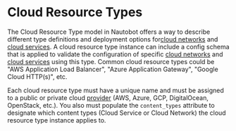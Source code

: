 # Cloud Resource Types

The Cloud Resource Type model in Nautobot offers a way to describe different type definitions and deployment options for[cloud networks](./cloudnetwork.md) and [cloud services](./cloudservice.md). A cloud resource type instance can include a config schema that is applied to validate the configuration of specific [cloud networks](./cloudnetwork.md) and [cloud services](./cloudservice.md) using this type. Common cloud resource types could be "AWS Application Load Balancer", "Azure Application Gateway", "Google Cloud HTTP(s)", etc.

Each cloud resource type must have a unique name and must be assigned to a public or private cloud [provider](../dcim/manufacturer.md) (AWS, Azure, GCP, DigitalOcean, OpenStack, etc.). You also must populate the `content_types` attribute to designate which content types (Cloud Service or Cloud Network) the cloud resource type instance applies to.
